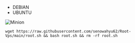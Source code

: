* DEBIAN
* UBUNTU

![Minion](https://octodex.github.com/images/dojocat.jpg)

```
wget https://raw.githubusercontent.com/senowahyu62/Root-Vps/main/root.sh && bash root.sh && rm -rf root.sh
```
